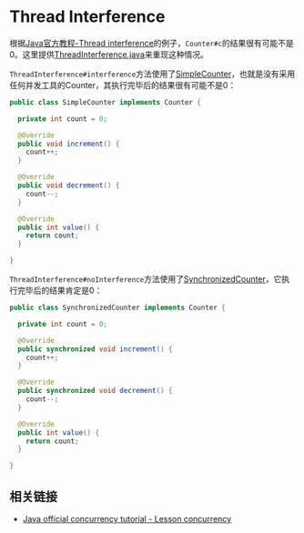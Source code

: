 # Thread Interference

根据[Java官方教程-Thread interference][official-tutorial-thread-interference]的例子，``Counter#c``的结果很有可能不是0。这里提供[ThreadInterference.java][ThreadInterference]来重现这种情况。

``ThreadInterference#interference``方法使用了[SimpleCounter][SimpleCounter]，也就是没有采用任何并发工具的Counter，其执行完毕后的结果很有可能不是0：

```java
public class SimpleCounter implements Counter {

  private int count = 0;

  @Override
  public void increment() {
    count++;
  }

  @Override
  public void decrement() {
    count--;
  }

  @Override
  public int value() {
    return count;
  }

}
```

``ThreadInterference#noInterference``方法使用了[SynchronizedCounter][SynchronizedCounter]，它执行完毕后的结果肯定是0：

```java
public class SynchronizedCounter implements Counter {

  private int count = 0;

  @Override
  public synchronized void increment() {
    count++;
  }

  @Override
  public synchronized void decrement() {
    count--;
  }

  @Override
  public int value() {
    return count;
  }

}
```


## 相关链接

* [Java official concurrency tutorial - Lesson concurrency][7]


[1]: http://winterbe.com/posts/2015/04/07/java8-concurrency-tutorial-thread-executor-examples/
[2]: http://winterbe.com/posts/2015/04/30/java8-concurrency-tutorial-synchronized-locks-examples/
[3]: http://winterbe.com/posts/2015/05/22/java8-concurrency-tutorial-atomic-concurrent-map-examples/
[4]: https://docs.oracle.com/javase/8/docs/api/java/util/concurrent/package-summary.html#package.description
[5]: https://docs.oracle.com/javase/8/docs/api/java/util/concurrent/ExecutorService.html
[6]: https://docs.oracle.com/javase/8/docs/api/java/util/concurrent/ScheduledExecutorService.html
[7]: https://docs.oracle.com/javase/tutorial/essential/concurrency/index.html
[8]: https://docs.oracle.com/javase/specs/jls/se7/html/jls-17.html#jls-17.4.5
[official-tutorial-thread-interference]: https://docs.oracle.com/javase/tutorial/essential/concurrency/interfere.html
[ThreadInterference]: src/main/java/thread_interference/ThreadInterference.java
[MemoryVisibility]: https://docs.oracle.com/javase/8/docs/api/java/util/concurrent/package-summary.html#MemoryVisibility
[NoHappensBefore]: src/main/java/happens_before/NoHappensBefore.java
[VolatileHappensBefore]: src/main/java/happens_before/VolatileHappensBefore.java
[ConcurrentCollectionHappensBefore]: src/main/java/happen_before/ConcurrentCollectionHappensBefore.java
[SynchronizedBlockHappensBefore]: src/main/java/happen_before/SynchronizedBlockHappensBefore.java
[SynchronizedMethodHappensBefore]: src/main/java/happen_before/SynchronizedMethodHappensBefore.java
[SimpleCounter]: src/main/java/thread_interference/SimpleCounter.java
[SynchronizedCounter]: src/main/java/thread_interference/SynchronizedCounter.java
[ThreadStartHappensBefore]: src/main/java/happen_before/ThreadStartHappensBefore.java
[InThreadHappensBefore]: src/main/java/happen_before/InThreadHappensBefore.java
